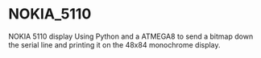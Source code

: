# NOKIA_5110
NOKIA 5110 display Using Python and a ATMEGA8 to send a bitmap down the serial line and printing it on the 48x84 monochrome display.
